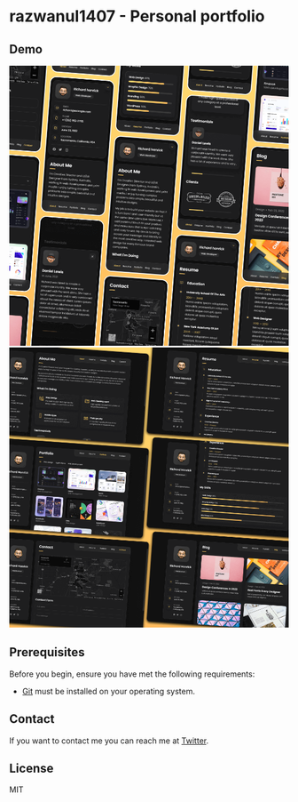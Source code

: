 
# razwanul1407 - Personal portfolio

## Demo
![vCard Mobile Demo](./website-demo-image/mobile.png "Mobile Demo")
![vCard Desktop Demo](./website-demo-image/desktop.png "Desktop Demo")

## Prerequisites

Before you begin, ensure you have met the following requirements:

* [Git](https://git-scm.com/downloads "Download Git") must be installed on your operating system.

## Contact

If you want to contact me you can reach me at [Twitter](https://www.twitter.com/codewithsadee).

## License

MIT
